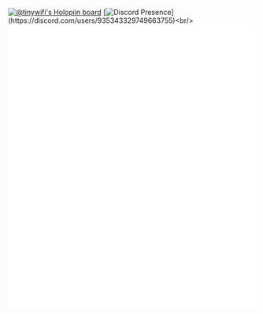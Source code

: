 [![@tinywifi's Holopiin board](https://holopin.io/api/user/board?user=tinywifi)](https://holopin.io/@tinywifi)
[![Discord Presence](https://lanyard-profile-readme.vercel.app/api/935343329749663755?theme=dark&bg=434c5e&animated=true&hideDiscrim=true&borderRadius=30px&idleMessage=Probably%20doing%20something%20else...)](https://discord.com/users/935343329749663755)<br/>
![Metrics](https://raw.githubusercontent.com/Purlified/tinywifi/main/github-metrics.svg)
